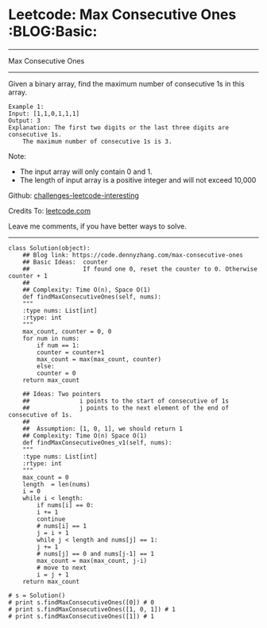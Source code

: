 
# Leetcode: Max Consecutive Ones     :BLOG:Basic:

---

Max Consecutive Ones  

---

Given a binary array, find the maximum number of consecutive 1s in this array.  

    Example 1:
    Input: [1,1,0,1,1,1]
    Output: 3
    Explanation: The first two digits or the last three digits are consecutive 1s.
        The maximum number of consecutive 1s is 3.

Note:  

-   The input array will only contain 0 and 1.
-   The length of input array is a positive integer and will not exceed 10,000

Github: [challenges-leetcode-interesting](https://github.com/DennyZhang/challenges-leetcode-interesting/tree/master/problems/max-consecutive-ones)  

Credits To: [leetcode.com](https://leetcode.com/problems/max-consecutive-ones/description/)  

Leave me comments, if you have better ways to solve.  

---

    class Solution(object):
        ## Blog link: https://code.dennyzhang.com/max-consecutive-ones
        ## Basic Ideas:  counter
        ##               If found one 0, reset the counter to 0. Otherwise counter + 1
        ##
        ## Complexity: Time O(n), Space O(1)
        def findMaxConsecutiveOnes(self, nums):
    	"""
    	:type nums: List[int]
    	:rtype: int
    	"""
    	max_count, counter = 0, 0
    	for num in nums:
    	    if num == 1:
    		counter = counter+1
    		max_count = max(max_count, counter)
    	    else:
    		counter = 0
    	return max_count
    
        ## Ideas: Two pointers
        ##              i points to the start of consecutive of 1s
        ##              j points to the next element of the end of consecutive of 1s.
        ##
        ##  Assumption: [1, 0, 1], we should return 1
        ## Complexity: Time O(n) Space O(1)
        def findMaxConsecutiveOnes_v1(self, nums):
    	"""
    	:type nums: List[int]
    	:rtype: int
    	"""
    	max_count = 0
    	length  = len(nums)
    	i = 0
    	while i < length:
    	    if nums[i] == 0:
    		i += 1
    		continue
    	    # nums[i] == 1
    	    j = i + 1
    	    while j < length and nums[j] == 1:
    		j += 1
    	    # nums[j] == 0 and nums[j-1] == 1
    	    max_count = max(max_count, j-i)
    	    # move to next
    	    i = j + 1
    	return max_count
    
    # s = Solution()
    # print s.findMaxConsecutiveOnes([0]) # 0
    # print s.findMaxConsecutiveOnes([1, 0, 1]) # 1
    # print s.findMaxConsecutiveOnes([1]) # 1


